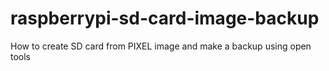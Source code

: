 # raspberrypi-sd-card-image-backup
How to create SD card from PIXEL image and make a backup using open tools
